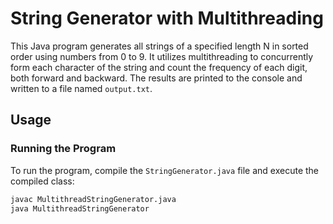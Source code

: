 # String Generator with Multithreading

This Java program generates all strings of a specified length N in sorted order using numbers from 0 to 9. It utilizes multithreading to concurrently form each character of the string and count the frequency of each digit, both forward and backward. The results are printed to the console and written to a file named `output.txt`.

## Usage

### Running the Program

To run the program, compile the `StringGenerator.java` file and execute the compiled class:

```bash
javac MultithreadStringGenerator.java
java MultithreadStringGenerator
